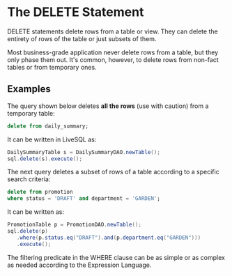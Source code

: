 # The DELETE Statement

DELETE statements delete rows from a table or view. They can delete the entirety of rows of the table or just subsets of them.

Most business-grade application never delete rows from a table, but they only phase them out. It's common, however, to delete
rows from non-fact tables or from temporary ones.


## Examples

The query shown below deletes **all the rows** (use with caution) from a temporary table:

```sql
delete from daily_summary;
```

It can be written in LiveSQL as:

```java
DailySummaryTable s = DailySummaryDAO.newTable();
sql.delete(s).execute();   
```

The next query deletes a subset of rows of a table according to a specific search criteria:

```sql
delete from promotion
where status = 'DRAFT' and department = 'GARDEN';
```

It can be written as:

```java
PromotionTable p = PromotionDAO.newTable();
sql.delete(p)
   .where(p.status.eq("DRAFT").and(p.department.eq("GARDEN")))
   .execute();
```

The filtering predicate in the WHERE clause can be as simple or as complex as needed according to the Expression Language.


